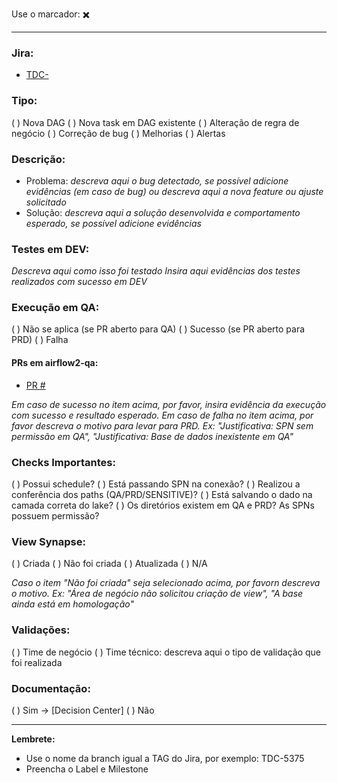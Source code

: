 Use o marcador: ✖️
________________________________________________________________________

### **Jira:** 
- [TDC- ](https://aaaaaaaaaa.atlassian.net/browse/TDC- )

### **Tipo:**
( ) Nova DAG
( ) Nova task em DAG existente
( ) Alteração de regra de negócio
( ) Correção de bug
( ) Melhorias
( ) Alertas

### **Descrição:**
- Problema: _descreva aqui o bug detectado, se possível adicione evidências (em caso de bug) ou descreva aqui a nova feature ou ajuste solicitado_
- Solução: _descreva aqui a solução desenvolvida e comportamento esperado, se possível adicione evidências_

### **Testes em DEV:**
_Descreva aqui como isso foi testado
Insira aqui evidências dos testes realizados com sucesso em DEV_

### **Execução em QA:**
( ) Não se aplica (se PR aberto para QA)
( ) Sucesso (se PR aberto para PRD)
( ) Falha

#### PRs em airflow2-qa:
- [PR #]()

_Em caso de sucesso no item acima, por favor, insira evidência da execução com sucesso e resultado esperado.
Em caso de falha no item acima, por favor descreva o motivo para levar para PRD.
Ex: "Justificativa: SPN sem permissão em QA", "Justificativa: Base de dados inexistente em QA"_

### **Checks Importantes:**
( ) Possui schedule?
( ) Está passando SPN na conexão?
( ) Realizou a conferência dos paths (QA/PRD/SENSITIVE)?
( ) Está salvando o dado na camada correta do lake?
( ) Os diretórios existem em QA e PRD? As SPNs possuem permissão?

### **View Synapse:**
( ) Criada
( ) Não foi criada
( ) Atualizada
( ) N/A

_Caso o item "Não foi criada" seja selecionado acima, por favorn descreva o motivo.
Ex: "Área de negócio não solicitou criação de view", "A base ainda está em homologação"_

### **Validações:**
( ) Time de negócio
( ) Time técnico: descreva aqui o tipo de validação que foi realizada

### **Documentação:**
( ) Sim -> [Decision Center]
( ) Não

________________________________________________________________________
**Lembrete:**
- Use o nome da branch igual a TAG do Jira, por exemplo: TDC-5375
- Preencha o Label e Milestone